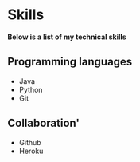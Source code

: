 # Skills

**Below is a list of my __technical__ skills**

## Programming languages
- Java
- Python
- Git

## Collaboration'
- Github
- Heroku
